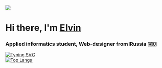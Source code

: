 ![](https://github.com/blackcater/blackcater/raw/main/images/Hi.gif)
# Hi there, I'm [Elvin](https://vk.com/kovernot)
### Applied informatics student, Web-designer from Russia 🇷🇺
[![Typing SVG](https://readme-typing-svg.herokuapp.com?color=%2336BCF7&lines=Applied+informatics+student)](https://git.io/typing-svg)
<br>
[![Top Langs](https://github-readme-stats.vercel.app/api/top-langs/?username=lir00f&layout=compact)](https://github.com/anuraghazra/github-readme-stats)
